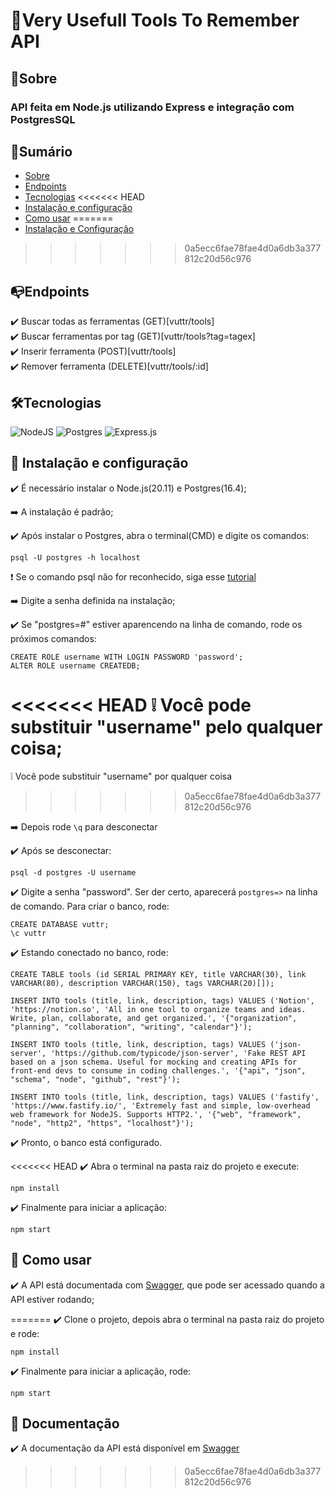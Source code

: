 # 🔨Very Usefull Tools To Remember API

## 🎯Sobre

### API feita em Node.js utilizando Express e integração com PostgresSQL

## 📌Sumário

* [Sobre](#sobre)
* [Endpoints](#endpoints)
* [Tecnologias](#️tecnologias)
<<<<<<< HEAD
* [Instalação e configuração](#-instalação-e-configuração)
* [Como usar](#-como-usar)
=======
* [Instalação e Configuração](#-instalação-e-configuração)
>>>>>>> 0a5ecc6fae78fae4d0a6db3a377812c20d56c976

## 📭Endpoints

✔️ Buscar todas as ferramentas (GET)[vuttr/tools]<br>
✔️ Buscar ferramentas por tag (GET)[vuttr/tools?tag=tagex]<br>
✔️ Inserir ferramenta (POST)[vuttr/tools]<br>
✔️ Remover ferramenta (DELETE)[vuttr/tools/:id]

## 🛠️Tecnologias

![NodeJS](https://img.shields.io/badge/node.js-6DA55F?style=for-the-badge&logo=node.js&logoColor=white)
![Postgres](https://img.shields.io/badge/postgres-%23316192.svg?style=for-the-badge&logo=postgresql&logoColor=white)
![Express.js](https://img.shields.io/badge/express.js-%23404d59.svg?style=for-the-badge&logo=express&logoColor=%2361DAFB)

## 🧰 Instalação e configuração

✔️ É necessário instalar o Node.js(20.11) e Postgres(16.4);

➡️ A instalação é padrão;

✔️ Após instalar o Postgres, abra o terminal(CMD) e digite os comandos:

    psql -U postgres -h localhost

❗ Se o comando psql não for reconhecido, siga esse [tutorial](https://stackoverflow.com/a/68851621)

➡️ Digite a senha definida na instalação;

✔️ Se "postgres=#" estiver aparencendo na linha de comando, rode os próximos comandos:

    CREATE ROLE username WITH LOGIN PASSWORD 'password';
    ALTER ROLE username CREATEDB;

<<<<<<< HEAD
❕ Você pode substituir "username" pelo qualquer coisa;
=======
❕ Você pode substituir "username" por qualquer coisa
>>>>>>> 0a5ecc6fae78fae4d0a6db3a377812c20d56c976

➡️ Depois rode `\q` para desconectar

✔️ Após se desconectar:

    psql -d postgres -U username

✔️ Digite a senha "password". Ser der certo, aparecerá `postgres=>` na linha de comando. Para criar o banco, rode:

    CREATE DATABASE vuttr;
    \c vuttr

✔️ Estando conectado no banco, rode:

    CREATE TABLE tools (id SERIAL PRIMARY KEY, title VARCHAR(30), link VARCHAR(80), description VARCHAR(150), tags VARCHAR(20)[]);

    INSERT INTO tools (title, link, description, tags) VALUES ('Notion', 'https://notion.so', 'All in one tool to organize teams and ideas. Write, plan, collaborate, and get organized.', '{"organization", "planning", "collaboration", "writing", "calendar"}');

    INSERT INTO tools (title, link, description, tags) VALUES ('json-server', 'https://github.com/typicode/json-server', 'Fake REST API based on a json schema. Useful for mocking and creating APIs for front-end devs to consume in coding challenges.', '{"api", "json", "schema", "node", "github", "rest"}');
    
    INSERT INTO tools (title, link, description, tags) VALUES ('fastify', 'https://www.fastify.io/', 'Extremely fast and simple, low-overhead web framework for NodeJS. Supports HTTP2.', '{"web", "framework", "node", "http2", "https", "localhost"}');

✔️ Pronto, o banco está configurado.

<<<<<<< HEAD
✔️ Abra o terminal na pasta raiz do projeto e execute:

    npm install

✔️ Finalmente para iniciar a aplicação:

    npm start

## 📌 Como usar

✔️ A API está documentada com [Swagger](http://localhost:3000/doc), que pode ser acessado quando a API estiver rodando;

=======
✔️ Clone o projeto, depois abra o terminal na pasta raiz do projeto e rode:

    npm install

✔️ Finalmente para iniciar a aplicação, rode:

    npm start

## 📄 Documentação

✔️ A documentação da API está disponível em [Swagger](http://localhost:3000/doc/)
>>>>>>> 0a5ecc6fae78fae4d0a6db3a377812c20d56c976
